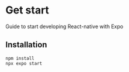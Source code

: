 # Get start

Guide to start developing React-native with Expo

## Installation

```
npm install
npx expo start
```
